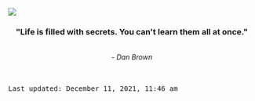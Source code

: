 <img src="https://komarev.com/ghpvc/?username=devblin&color=010409"></img>
<div align="center"><b><h3>"Life is filled with secrets. You can't learn them all at once."</h3></b><br><i> - Dan Brown</i></div>


<br><br><kbd>Last updated: December 11, 2021, 11:46 am</kbd>